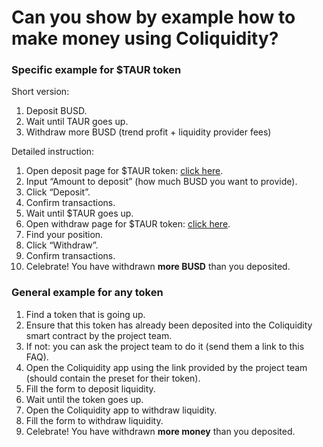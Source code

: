 # Can you show by example how to make money using Coliquidity?

### Specific example for $TAUR token

Short version:

1. Deposit BUSD.
2. Wait until TAUR goes up.
3. Withdraw more BUSD (trend profit + liquidity provider fees)

Detailed instruction:

1. Open deposit page for $TAUR token: [click here](https://app.shieldfinance.io/coliquidity/deposit?preset=MarnotaurMainnet).
2. Input “Amount to deposit” (how much BUSD you want to provide).
3. Click “Deposit”.
4. Confirm transactions.
5. Wait until $TAUR goes up.
6. Open withdraw page for $TAUR token: [click here](https://app.shieldfinance.io/coliquidity/withdraw?preset=MarnotaurMainnet).
7. Find your position.
8. Click “Withdraw”.
9. Confirm transactions.
10. Celebrate! You have withdrawn **more BUSD** than you deposited.

### General example for any token

1. Find a token that is going up.
2. Ensure that this token has already been deposited into the Coliquidity smart contract by the project team.
3. If not: you can ask the project team to do it (send them a link to this FAQ).
4. Open the Coliquidity app using the link provided by the project team (should contain the preset for their token).
5. Fill the form to deposit liquidity.
6. Wait until the token goes up.
7. Open the Coliquidity app to withdraw liquidity.
8. Fill the form to withdraw liquidity.
9. Celebrate! You have withdrawn **more money** than you deposited.
